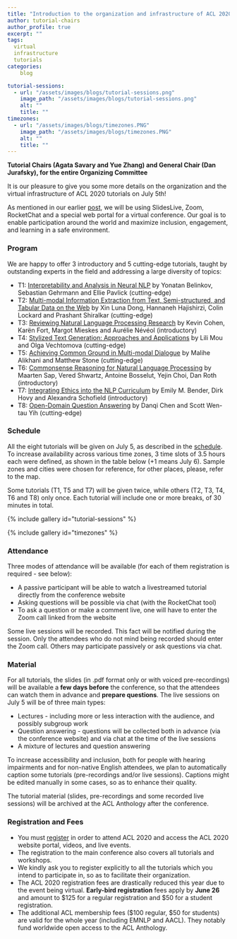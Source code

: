 ```yaml
---
title: "Introduction to the organization and infrastructure of ACL 2020 tutorials"
author: tutorial-chairs
author_profile: true
excerpt: ""
tags:
  virtual
  infrastructure
  tutorials
categories:
    blog

tutorial-sessions:
  - url: "/assets/images/blogs/tutorial-sessions.png"
    image_path: "/assets/images/blogs/tutorial-sessions.png"
    alt: ""
    title: ""
timezones:
  - url: "/assets/images/blogs/timezones.PNG"
    image_path: "/assets/images/blogs/timezones.PNG"
    alt: ""
    title: ""
---
```


<b>Tutorial Chairs (Agata Savary and Yue Zhang) and General Chair (Dan Jurafsky), for the entire Organizing Committee</b>

It is our pleasure to give you some more details on the organization and the virtual infrastructure of ACL 2020  tutorials on July 5th!

As mentioned in our earlier [post](https://acl2020.org/blog/intro-to-conference-infrastructure/), we will be using SlidesLive, Zoom, RocketChat and a special web portal for a virtual conference. Our goal is to enable participation around the world and maximize inclusion, engagement, and learning in a safe environment.

<h3>Program</h3>

We are happy to offer 3 introductory and 5 cutting-edge tutorials, taught by outstanding experts in the field and addressing a large diversity of topics:
- T1: [Interpretability and Analysis in Neural NLP](https://acl2020.org/program/tutorials/#t1-interpretability-and-analysis-in-neural-nlp-cutting-edge-) by Yonatan Belinkov, Sebastian Gehrmann and Ellie Pavlick (cutting-edge)
- T2: [Multi-modal Information Extraction from Text, Semi-structured, and Tabular Data on the Web](https://acl2020.org/program/tutorials/#t2-multi-modal-information-extraction-from-text-semi-structured-and-tabular-data-on-the-web-cutting-edge-) by Xin Luna Dong, Hannaneh Hajishirzi, Colin Lockard and Prashant Shiralkar (cutting-edge)
- T3: [Reviewing Natural Language Processing Research](https://acl2020.org/program/tutorials/#t3-reviewing-natural-language-processing-research-introductory-) by Kevin Cohen, Karën Fort, Margot Mieskes and Aurélie Névéol (introductory)
- T4: [Stylized Text Generation: Approaches and Applications](https://acl2020.org/program/tutorials/#t4-stylized-text-generation-approaches-and-applications-cutting-edge-) by Lili Mou and Olga Vechtomova (cutting-edge)
- T5: [Achieving Common Ground in Multi-modal Dialogue](https://acl2020.org/program/tutorials/#t5-achieving-common-ground-in-multi-modal-dialogue-cutting-edge-) by Malihe Alikhani and Matthew Stone (cutting-edge)
- T6: [Commonsense Reasoning for Natural Language Processing](https://acl2020.org/program/tutorials/#t6-commonsense-reasoning-for-natural-language-processing-introductory-) by Maarten Sap, Vered Shwartz, Antoine Bosselut, Yejin Choi, Dan Roth (introductory)
- T7: [Integrating Ethics into the NLP Curriculum](https://acl2020.org/program/tutorials/#t7-integrating-ethics-into-the-nlp-curriculum-introductory-) by Emily M. Bender, Dirk Hovy and Alexandra Schofield (introductory)
- T8: [Open-Domain Question Answering](https://acl2020.org/program/tutorials/#t8-open-domain-question-answering-cutting-edge-) by Danqi Chen and Scott Wen-tau Yih (cutting-edge)

<h3>Schedule</h3>

All the eight tutorials will be given on July 5, as described in the [schedule](https://acl2020.org/program/tutorials/). To increase availability across various time zones, 3 time slots of 3.5 hours each were defined, as shown in the table below (+1 means July 6). Sample zones and cities were chosen for reference, for other places, please, refer to the map. 

Some tutorials (T1, T5 and T7) will be given twice, while others (T2, T3, T4, T6 and T8) only once. Each tutorial will include one or more breaks, of 30 minutes in total.

{% include gallery id="tutorial-sessions" %}

{% include gallery id="timezones" %}

<h3>Attendance</h3>

Three modes of attendance will be available (for each of them registration is required - see below):
- A passive participant will be able to watch a livestreamed tutorial directly from the conference website
- Asking questions will be possible via chat (with the RocketChat tool)
- To ask a question or make a comment live, one will have to enter the Zoom call linked from the website

Some live sessions will be recorded. This fact will be notified during the session. Only the attendees who do not mind being recorded should enter the Zoom call. Others may participate passively or ask questions via chat.

<h3>Material</h3>

For all tutorials, the slides (in .pdf format only or with voiced pre-recordings) will be available a <b>few days before</b> the conference, so that the attendees can watch them in advance and <b>prepare questions</b>. The live sessions on July 5 will be of three main types:
- Lectures - including more or less interaction with the audience, and possibly subgroup work 
- Question answering - questions will be collected both in advance (via the conference website) and via chat at the time of the live sessions
- A mixture of lectures and question answering  

To increase accessibility and inclusion, both for people with hearing impairments and for non-native English attendees, we plan to automatically caption some tutorials (pre-recordings and/or live sessions). Captions might be edited manually in some cases, so as to enhance their quality.

The tutorial material (slides, pre-recordings and some recorded live sessions) will be archived at the ACL Anthology after the conference.

<h3>Registration and Fees</h3>

- You must [register](https://acl2020.org/registration/) in order to attend ACL 2020 and access the ACL 2020 website portal, videos, and live events. 
- The registration to the main conference also covers all tutorials and workshops.
- We kindly ask you to register explicitly to all the tutorials which you intend to participate in, so as to facilitate their organization.
- The ACL 2020 registration fees are drastically reduced this year due to the event being virtual. <b>Early-bird registration</b> fees apply by <b>June 26</b> and amount to $125 for a regular registration and $50  for a student registration. 
- The additional ACL membership fees ($100 regular, $50 for students) are valid for the whole year (including EMNLP and AACL). They notably fund worldwide open access to the ACL Anthology.